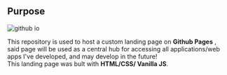 ## Purpose


![github io](https://user-images.githubusercontent.com/68727041/180047124-0d01690a-2dfd-4e5c-9539-21d44a9c8228.png)

This repository is used to host a custom landing page on **Github Pages** ,<br>
said page will be used as a central hub for accessing all applications/web apps I've developed, and may develop in the future!<br>
This landing page was bult with **HTML/CSS/ Vanilla JS**.
